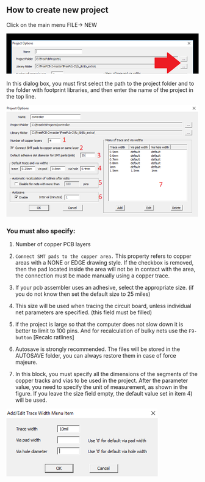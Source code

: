 ## How to create new project

Click on the main menu FILE-> NEW

![](pictures/new_proj1.png)

In this dialog box, you must first select the path to the project folder and to the folder with footprint libraries, and then enter the name of the project in the top line.

![](pictures/new_proj2.png)

### You must also specify:

1) Number of copper PCB layers

2) `Connect SMT pads to the copper area.` This property refers to copper areas with a NONE or EDGE drawing style. If the checkbox is removed, then the pad located inside the area will not be in contact with the area, the connection must be made manually using a copper trace.

3) If your pcb assembler uses an adhesive, select the appropriate size. (if you do not know then set the default size to 25 miles)

4) This size will be used when tracing the circuit board, unless individual net parameters are specified. (this field must be filled)

5) if the project is large so that the computer does not slow down it is better to limit to 100 pins. And for recalculation of bulky nets use the `F9-button` [Recalc ratlines]

6) Autosave is strongly recommended. The files will be stored in the AUTOSAVE folder, you can always restore them in case of force majeure.

7) In this block, you must specify all the dimensions of the segments of the copper tracks and vias to be used in the project. After the parameter value, you need to specify the unit of measurement, as shown in the figure. If you leave the size field empty, the default value set in item 4) will be used.

![](pictures/new_proj3.png)

